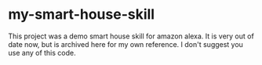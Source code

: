 # my-smart-house-skill

This project was a demo smart house skill for amazon alexa. It is very out of date now, but is archived here for my own reference. I don't suggest you use any of this code.
